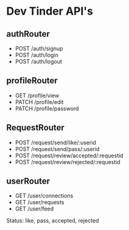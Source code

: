 # Dev Tinder API's

## authRouter
- POST /auth/signup
- POST /auth/login
- POST /auth/logout 

## profileRouter
- GET /profile/view
- PATCH /profile/edit
- PATCH /profile/password

## RequestRouter
- POST /request/send/like/:userid
- POST /request/send/pass/:userid
- POST /request/review/accepted/:requestid
- POST /request/review/rejected/:requestid

## userRouter
- GET /user/connections
- GET /user/requests
- GET /user/feed 

Status: like, pass, accepted, rejected
